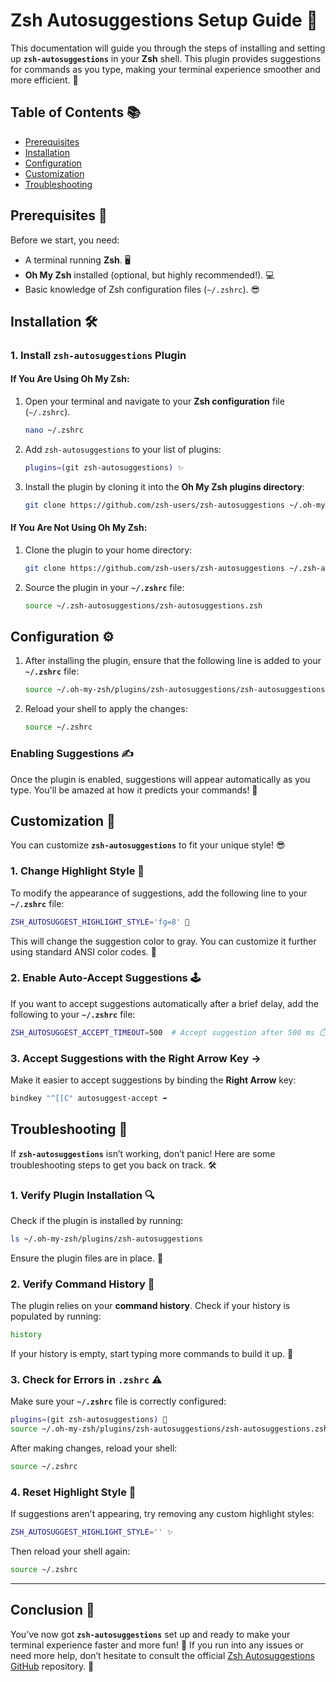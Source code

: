 
# Zsh Autosuggestions Setup Guide 🎉

This documentation will guide you through the steps of installing and setting up **`zsh-autosuggestions`** in your **Zsh** shell. This plugin provides suggestions for commands as you type, making your terminal experience smoother and more efficient. 🚀

## Table of Contents 📚
- [Prerequisites](#prerequisites)
- [Installation](#installation)
- [Configuration](#configuration)
- [Customization](#customization)
- [Troubleshooting](#troubleshooting)

## Prerequisites 🧰
Before we start, you need:
- A terminal running **Zsh**. 🖥️
- **Oh My Zsh** installed (optional, but highly recommended!). 💻
- Basic knowledge of Zsh configuration files (`~/.zshrc`). 😎

## Installation 🛠️

### 1. Install `zsh-autosuggestions` Plugin

#### If You Are Using **Oh My Zsh**:
1. Open your terminal and navigate to your **Zsh configuration** file (`~/.zshrc`).
   
   ```bash
   nano ~/.zshrc
   ```

2. Add `zsh-autosuggestions` to your list of plugins:
   
   ```bash
   plugins=(git zsh-autosuggestions) ✨
   ```

3. Install the plugin by cloning it into the **Oh My Zsh plugins directory**:

   ```bash
   git clone https://github.com/zsh-users/zsh-autosuggestions ~/.oh-my-zsh/plugins/zsh-autosuggestions
   ```

#### If You Are Not Using **Oh My Zsh**:
1. Clone the plugin to your home directory:

   ```bash
   git clone https://github.com/zsh-users/zsh-autosuggestions ~/.zsh-autosuggestions
   ```

2. Source the plugin in your **`~/.zshrc`** file:

   ```bash
   source ~/.zsh-autosuggestions/zsh-autosuggestions.zsh
   ```

## Configuration ⚙️

1. After installing the plugin, ensure that the following line is added to your **`~/.zshrc`** file:

   ```bash
   source ~/.oh-my-zsh/plugins/zsh-autosuggestions/zsh-autosuggestions.zsh
   ```

2. Reload your shell to apply the changes:

   ```bash
   source ~/.zshrc
   ```

### Enabling Suggestions ✍️

Once the plugin is enabled, suggestions will appear automatically as you type. You'll be amazed at how it predicts your commands! 🤯

## Customization 🎨

You can customize **`zsh-autosuggestions`** to fit your unique style! 😎

### 1. Change Highlight Style 🎨

To modify the appearance of suggestions, add the following line to your **`~/.zshrc`** file:

```bash
ZSH_AUTOSUGGEST_HIGHLIGHT_STYLE='fg=8' 🌈
```

This will change the suggestion color to gray. You can customize it further using standard ANSI color codes. 🎨

### 2. Enable Auto-Accept Suggestions 🕹️

If you want to accept suggestions automatically after a brief delay, add the following to your **`~/.zshrc`** file:

```bash
ZSH_AUTOSUGGEST_ACCEPT_TIMEOUT=500  # Accept suggestion after 500 ms ⏱️
```

### 3. Accept Suggestions with the Right Arrow Key → 

Make it easier to accept suggestions by binding the **Right Arrow** key:

```bash
bindkey "^[[C" autosuggest-accept ➡️
```

## Troubleshooting 🛑

If **`zsh-autosuggestions`** isn’t working, don’t panic! Here are some troubleshooting steps to get you back on track. 🛠️

### 1. Verify Plugin Installation 🔍

Check if the plugin is installed by running:

```bash
ls ~/.oh-my-zsh/plugins/zsh-autosuggestions
```

Ensure the plugin files are in place. 📂

### 2. Verify Command History 📝

The plugin relies on your **command history**. Check if your history is populated by running:

```bash
history
```

If your history is empty, start typing more commands to build it up. 🚀

### 3. Check for Errors in `.zshrc` ⚠️

Make sure your **`~/.zshrc`** file is correctly configured:

```bash
plugins=(git zsh-autosuggestions) 🎉
source ~/.oh-my-zsh/plugins/zsh-autosuggestions/zsh-autosuggestions.zsh
```

After making changes, reload your shell:

```bash
source ~/.zshrc
```

### 4. Reset Highlight Style 🔄

If suggestions aren't appearing, try removing any custom highlight styles:

```bash
ZSH_AUTOSUGGEST_HIGHLIGHT_STYLE='' ✨
```

Then reload your shell again:

```bash
source ~/.zshrc
```

---

## Conclusion 🎯

You’ve now got **`zsh-autosuggestions`** set up and ready to make your terminal experience faster and more fun! 🎉 If you run into any issues or need more help, don’t hesitate to consult the official [Zsh Autosuggestions GitHub](https://github.com/zsh-users/zsh-autosuggestions) repository. 🌟
